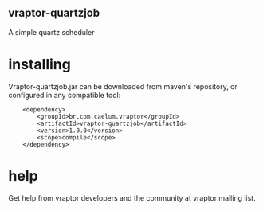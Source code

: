 ## vraptor-quartzjob

A simple quartz scheduler

# installing

Vraptor-quartzjob.jar can be downloaded from maven's repository, or configured in any compatible tool:

		<dependency>
			<groupId>br.com.caelum.vraptor</groupId>
			<artifactId>vraptor-quartzjob</artifactId>
			<version>1.0.0</version>
			<scope>compile</scope>
		</dependency>

# help

Get help from vraptor developers and the community at vraptor mailing list.
